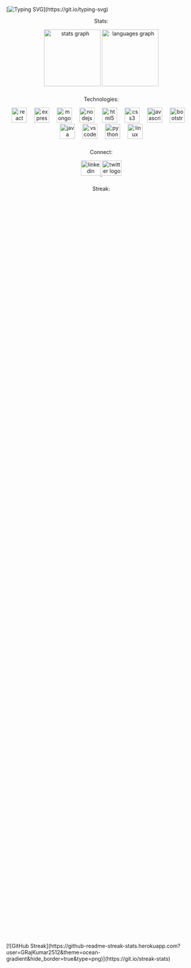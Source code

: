 
[![Typing SVG](https://readme-typing-svg.herokuapp.com/?color=9D00FF&duration=2500&font=Bahnschrift&lines=Hi+I'm+G.Raj+Kumar;A+MERN+Stack+Developer+!)](https://git.io/typing-svg)

<p align="center">Stats:</p>

<div align="center">
  <img src="https://github-readme-stats.vercel.app/api?username=GRajKumar2512&hide_title=false&hide_rank=false&show_icons=true&include_all_commits=true&count_private=true&disable_animations=false&theme=dracula&locale=en&hide_border=false&order=1" height="150" alt="stats graph"  />
  <img src="https://github-readme-stats.vercel.app/api/top-langs?username=GRajKumar2512&locale=en&hide_title=false&layout=compact&card_width=320&langs_count=5&theme=dracula&hide_border=false&order=2" height="150" alt="languages graph"  />
</div>

###
<p align="center">Technologies:</p>

<div align="center">
  <img src="https://skillicons.dev/icons?i=react" height="40" alt="react logo"  />
  <img width="12" />
  <img src="https://skillicons.dev/icons?i=express" height="40" alt="express logo"  />
  <img width="12" />
  <img src="https://skillicons.dev/icons?i=mongodb" height="40" alt="mongodb logo"  />
  <img width="12" />
  <img src="https://skillicons.dev/icons?i=nodejs" height="40" alt="nodejs logo"  />
  <img width="12" />
  <img src="https://skillicons.dev/icons?i=html" height="40" alt="html5 logo"  />
  <img width="12" />
  <img src="https://skillicons.dev/icons?i=css" height="40" alt="css3 logo"  />
  <img width="12" />
  <img src="https://skillicons.dev/icons?i=js" height="40" alt="javascript logo"  />
  <img width="12" />
  <img src="https://skillicons.dev/icons?i=bootstrap" height="40" alt="bootstrap logo"  />
  <img width="12" />
  <img src="https://skillicons.dev/icons?i=java" height="40" alt="java logo"  />
  <img width="12" />
  <img src="https://skillicons.dev/icons?i=vscode" height="40" alt="vscode logo"  />
  <img width="12" />
  <img src="https://skillicons.dev/icons?i=python" height="40" alt="python logo"  />
  <img width="12" />
  <img src="https://skillicons.dev/icons?i=linux" height="40" alt="linux logo"  />
</div>

###
<p align="center">Connect:</p>

<div align="center">
  <a href="https://www.linkedin.com/in/g-raj-kumar-802834212/" target="_blank">
    <img src="https://skillicons.dev/icons?i=linkedin" width="52" height="40" alt="linkedin logo"  />
  </a>
  <a href="https://twitter.com/GaadiRaj" target="_blank">
    <img src="https://skillicons.dev/icons?i=twitter" width="52" height="40" alt="twitter logo"  />
  </a>
</div>

###
<p align="center">Streak:</p>

<div style="display: flex; justify-content: center; align-items: center; height: 100vh;">
  [![GitHub Streak](https://github-readme-streak-stats.herokuapp.com?user=GRajKumar2512&theme=ocean-gradient&hide_border=true&type=png)](https://git.io/streak-stats)
</div>

